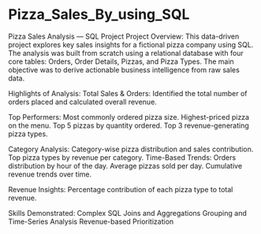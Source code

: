 # Pizza_Sales_By_using_SQL

Pizza Sales Analysis — SQL Project
Project Overview: This data-driven project explores key sales insights for a fictional pizza company using SQL. The analysis was built from scratch using a relational database with four core tables: Orders, Order Details, Pizzas, and Pizza Types. The main objective was to derive actionable business intelligence from raw sales data.

Highlights of Analysis:
Total Sales & Orders: Identified the total number of orders placed and calculated overall revenue.

Top Performers:
Most commonly ordered pizza size.
Highest-priced pizza on the menu.
Top 5 pizzas by quantity ordered.
Top 3 revenue-generating pizza types.

Category Analysis:
Category-wise pizza distribution and sales contribution.
Top pizza types by revenue per category.
Time-Based Trends:
Orders distribution by hour of the day.
Average pizzas sold per day.
Cumulative revenue trends over time.

Revenue Insights:
Percentage contribution of each pizza type to total revenue.

Skills Demonstrated:
Complex SQL Joins and Aggregations
Grouping and Time-Series Analysis
Revenue-based Prioritization
